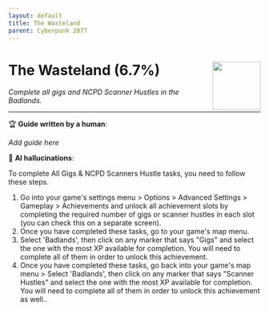 ```yaml
---
layout: default
title: The Wasteland
parent: Cyberpunk 2077
---
```


# The Wasteland (6.7%) <img style="float: right;" src="https://cdn.cloudflare.steamstatic.com/steamcommunity/public/images/apps/1091500/58f6286727bb4a5a43a373149ff1ede77345b1a8.jpg" width="96" height="96">

_Complete all gigs and NCPD Scanner Hustles in the Badlands._

***

:trophy: **Guide written by a human**:

_Add guide here_

:robot: **AI hallucinations**:

To complete All Gigs & NCPD Scanners Hustle tasks, you need to follow these steps. 
1) Go into your game's settings menu > Options > Advanced Settings > Gameplay > Achievements and unlock all achievement slots by completing the required number of gigs or scanner hustles in each slot (you can check this on a separate screen).
2) Once you have completed these tasks, go to your game's map menu. 
3) Select 'Badlands', then click on any marker that says "Gigs" and select the one with the most XP available for completion. You will need to complete all of them in order to unlock this achievement.
4) Once you have completed these tasks, go back into your game's map menu > Select 'Badlands', then click on any marker that says "Scanner Hustles" and select the one with the most XP available for completion. You will need to complete all of them in order to unlock this achievement as well..
